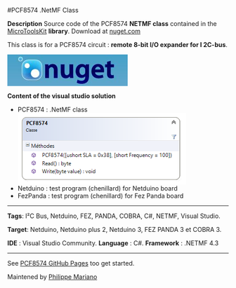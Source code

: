 #PCF8574 .NetMF Class

<strong>Description</strong>
Source code of the PCF8574 <strong>NETMF class</strong> contained in the <a href="https://www.nuget.org/packages/WEBGE.Microtoolskit/" target="_blank">MicroToolsKit</a> <strong>library</strong>. Download at <a href="https://www.nuget.org" target="_blank">nuget.com</a>

This class is for a PCF8574 circuit : <strong>remote 8-bit I/O expander for I 2C-bus</strong>.

<img align="center" src="img/nuget.JPG" />

<strong>Content of the visual studio solution</strong>
<ul>
<li>PCF8574 : .NetMF class</li>
<img align="center" src="img/pcf8574.png" />
<li>Netduino : test program (chenillard) for Netduino board</li>
<li>FezPanda : test program (chenillard) for Fez Panda board</li>
</ul>

<hr>
<strong>Tags</strong>: I²C Bus, Netduino, FEZ, PANDA, COBRA, C#, NETMF, Visual Studio.

<strong>Target</strong>: Netduino, Netduino plus 2, Netduino 3, FEZ PANDA 3 et COBRA 3.

<strong>IDE</strong> : Visual Studio Community.
<strong>Language</strong> : C#.
<strong>Framework</strong> : .NETMF 4.3

<hr>
See <a href="http://webge.github.io/PCF8574/" target="_blank">PCF8574 GitHub Pages</a> too get started.

Maintened by <a href="mailto:philippemariano@gmail.com">Philippe Mariano</a>
